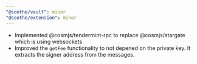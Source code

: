 ```yaml
---
"@soothe/vault": minor
"@soothe/extension": minor
---
```


- Implemented @cosmjs/tendermint-rpc to replace @cosmjs/stargate which is using websockets
- Improved the `getFee` functionality to not depened on the private key. It extracts the signer address from the messages.
